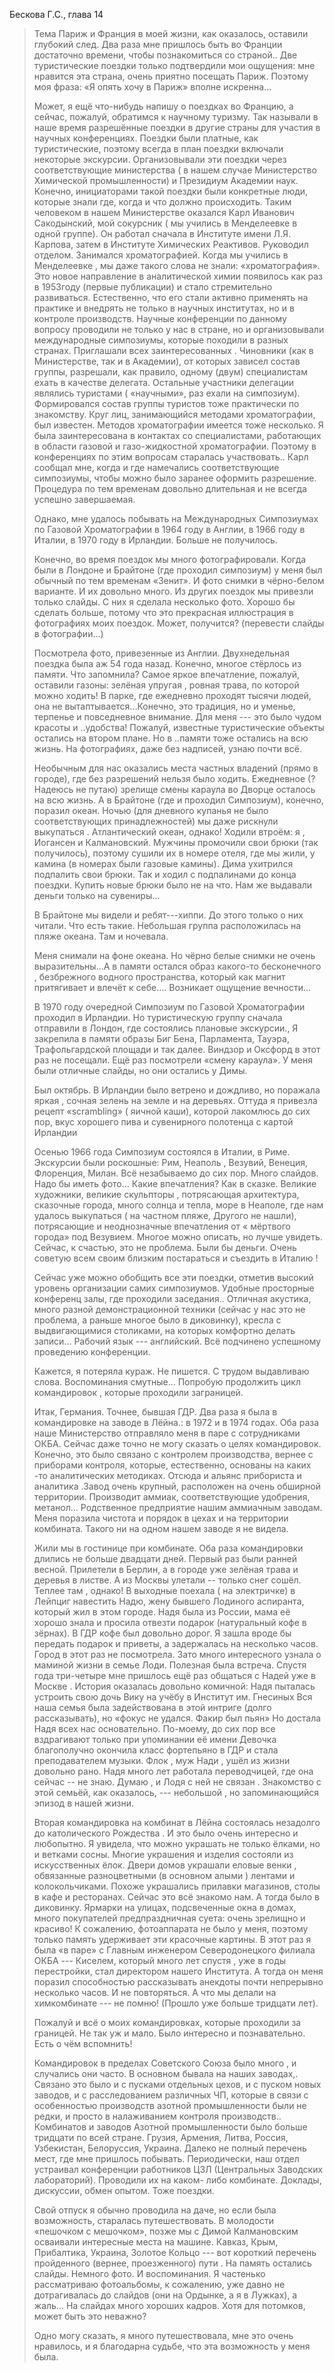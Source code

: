 Бескова Г.С., глава 14

> Тема Париж и Франция в моей жизни, как оказалось, оставили глубокий след. Два раза мне пришлось быть во Франции достаточно времени, чтобы познакомиться со страной.. Две туристические поездки только подтвердили мои ощущения: мне нравится эта страна, очень приятно посещать Париж. Поэтому моя фраза: «Я опять хочу в Париж» вполне искренна...
>
> Может, я ещё что-нибудь напишу о поездках во Францию, а сейчас, пожалуй, обратимся к научному туризму. Так называли в наше время разрешённые поездки в другие страны для участия в научных конференциях. Поездки были платные, как туристические, поэтому всегда в план поездки включали некоторые экскурсии. Организовывали эти поездки через соответствующие министерства ( в нашем случае Министерство Химической промышленности) и Президиум Академии наук. Конечно, инициаторами такой поездки были конкретные люди, которые знали где, когда и что должно происходить. Таким человеком в нашем Министерстве оказался Карл Иванович Сакодынский, мой сокурсник ( мы учились в Менделеевке в одной группе). Он работал сначала в Институте имени Л.Я. Карпова, затем в Институте Химических Реактивов. Руководил отделом. Занимался хроматографией. Когда мы учились в Менделеевке , мы даже такого слова не знали: «хроматография». Это новое направление в аналитической химии появилось как раз в 1953году (первые публикации) и стало стремительно развиваться. Естественно, что его стали активно применять на практике и внедрять не только в научных институтах, но и в контроле производств. Научные конференции по данному вопросу проводили не только у нас в стране, но и организовывали международные симпозиумы, которые походили в разных странах. Приглашали всех заинтересованных . Чиновники (как в Министерстве, так и в Академии), от которых зависел состав группы, разрешали, как правило, одному (двум) специалистам ехать в качестве делегата. Остальные участники делегации являлись туристами ( «научными», раз ехали на симпозиум). Формировался состав группы туристов тоже практически по знакомству. Круг лиц, занимающийся методами хроматографии, был известен. Методов хроматографии имеется тоже несколько. Я была заинтересована в контактах со специалистами, работающих в области газовой и газо-жидкостной хроматографии. Поэтому в конференциях по этим вопросам старалась участвовать.. Карл сообщал мне, когда и где намечались соответствующие симпозиумы, чтобы можно было заранее оформить разрешение. Процедура по тем временам довольно длительная и не всегда успешно завершаемая.
>
> Однако, мне удалось побывать на Международных Симпозиумах по Газовой Хроматографии в 1964 году в Англии, в 1966 году в Италии, в 1970 году в Ирландии. Больше не получилось.
>
> Конечно, во время поездок мы много фотографировали. Когда были в Лондоне и Брайтоне (где проходил симпозиум) у меня был обычный по тем временам «Зенит». И фото снимки в чёрно-белом варианте. И их довольно много. Из других поездок мы привезли только слайды. С них я сделала несколько фото. Хорошо бы сделать больше, потому что это прекрасная иллюстрация в фотографиях моих поездок. Может, получится? (перевести слайды в фотографии...)
>
> Посмотрела фото, привезенные из Англии. Двухнедельная поездка была аж 54 года назад. Конечно, многое стёрлось из памяти. Что запомнила? Самое яркое впечатление, пожалуй, оставили газоны: зелёная упругая , ровная трава, по которой можно ходить! В парке, где ежедневно проходят тысячи людей, она не вытаптывается...Конечно, это традиция, но и уменье, терпенье и повседневное внимание. Для меня \-\-- это было чудом красоты и ..удобства! Пожалуй, известные туристические объекты остались на втором плане. Но в ..памяти тоже остались на всю жизнь. На фотографиях, даже без надписей, узнаю почти всё.
>
> Необычным для нас оказались места частных владений (прямо в городе), где без разрешений нельзя было ходить. Ежедневное (? Надеюсь не путаю) зрелище смены караула во Дворце осталось на всю жизнь. А в Брайтоне (где и проходил Симпозиум), конечно, поразил океан. Ночью (для дневного купанья не было соответствующих принадлежностей) мы даже рискнули выкупаться . Атлантический океан, однако! Ходили втроём: я , Иогансен и Калмановский. Мужчины промочили свои брюки (так получилось), поэтому сушили их в номере отеля, где мы жили, у камина (в номерах были газовые камины). Дима ухитрился подпалить свои брюки. Так и ходил с подпалинами до конца поездки. Купить новые брюки было не на что. Нам же выдавали деньги только на сувениры...
>
> В Брайтоне мы видели и ребят\-\--хиппи. До этого только о них читали. Что есть такие. Небольшая группа расположилась на пляже океана. Там и ночевала.
>
> Меня снимали на фоне океана. Но чёрно белые снимки не очень выразительны...А в памяти остался образ какого-то бесконечного , безбрежного водного пространства, который как магнит притягивает и влечёт к себе.... Возникает ощущение вечности...
>
> В 1970 году очередной Симпозиум по Газовой Хроматографии проходил в Ирландии. Но туристическую группу сначала отправили в Лондон, где состоялись плановые экскурсии., Я закрепила в памяти образы Биг Бена, Парламента, Тауэра, Трафольгардской площади и так далее. Виндзор и Оксфорд в этот раз не посещали. Ещё раз посмотрели «смену караула». У меня были отличные слайды, но они остались у Димы.
>
> Был октябрь. В Ирландии было ветрено и дождливо, но поражала яркая , сочная зелень на земле и на деревьях. Оттуда я привезла рецепт «scrambling» ( яичной каши), которой лакомлюсь до сих пор, вкус хорошего пива и сувенирного полотенца с картой Ирландии
>
> Осенью 1966 года Симпозиум состоялся в Италии, в Риме. Экскурсии были роскошные: Рим, Неаполь , Везувий, Венеция, Флоренция, Милан. Всё незабываемо до сих пор. Много слайдов. Надо бы иметь фото... Какие впечатления? Как в сказке. Великие художники, великие скульпторы , потрясающая архитектура, сказочные города, много солнца и тепла, море в Неаполе, где нам удалось выкупаться ( на частном пляже, Другого не нашли), потрясающие и неоднозначные впечатления от « мёртвого города» под Везувием. Многое можно описать, но лучше увидеть. Сейчас, к счастью, это не проблема. Были бы деньги. Очень советую всем своим близким постараться и съездить в Италию !
>
> Сейчас уже можно обобщить все эти поездки, отметив высокий уровень организации самих симпозиумов. Удобные просторные конференц залы, где проходили заседания.. Отличная акустика, много разной демонстрационной техники (сейчас у нас это не проблема, а раньше многое было в диковинку), кресла с выдвигающимися столиками, на которых комфортно делать записи... Рабочий язык \-\-- английский. Всё подчинено успешному проведению конференции.
>
> Кажется, я потеряла кураж. Не пишется. С трудом выдавливаю слова. Воспоминания смутные... Попробую продолжить цикл командировок , которые проходили заграницей.
>
> Итак, Германия. Точнее, бывшая ГДР. Два раза я была в командировке на заводе в Лёйна.: в 1972 и в 1974 годах. Оба раза наше Министерство отправляло меня в паре с сотрудниками ОКБА. Сейчас даже точно не могу сказать о целях командировок. Конечно, это было связано с контролем производства, вернее с приборами контроля, которые, естественно, основаны на каких -то аналитических методиках. Отсюда и альянс прибориста и аналитика .Завод очень крупный, расположен на очень обширной территории. Производит аммиак, соответствующие удобрения, метанол... Родственное предприятие нашим аммиачным заводам. Меня поразила чистота и порядок в цехах и на территории комбината. Такого ни на одном нашем заводе я не видела.
>
> Жили мы в гостинице при комбинате. Оба раза командировки длились не больше двадцати дней. Первый раз были ранней весной. Прилетели в Берлин, а в городе уже зелёная трава и деревья в листве. А из Москвы улетали \-- только снег сошёл. Теплее там , однако! В выходные поехала ( на электричке) в Лейпциг навестить Надю, жену бывшего Лодиного аспиранта, который жил в этом городе. Надя была из России, мама её хорошо знала и просила отвезти подарок (натуральный кофе в зёрнах). В ГДР кофе был довольно дорог. Я зашла вроде бы передать подарок и приветы, а задержалась на несколько часов. Город в этот раз не посмотрела. Зато много интересного узнала о маминой жизни в семье Лоди. Полезная была встреча. Спустя года три-четыре мне пришлось ещё раз общаться с Надей уже в Москве . История оказалась довольно комичной: Надя пыталась устроить свою дочь Вику на учёбу в Институт им. Гнесиных Вся наша семья была задействована в этой интриге (долго рассказывать), но «фокус не удался. Факир был пьян» Но достала Надя всех нас основательно. По-моему, до сих пор все вздрагивают только при упоминании её имени Девочка благополучно окончила класс фортепьяно в ГДР и стала преподавателем музыки. Флок , муж Нади , ушёл из жизни довольно рано. Надя много лет работала переводчицей, где она сейчас \-- не знаю. Думаю , и Лодя с ней не связан . Знакомство с этой семьёй, как оказалось, \-\-- небольшой , но запоминающийся эпизод в нашей жизни.
>
> Вторая командировка на комбинат в Лёйна состоялась незадолго до католического Рождества . И это было очень интересно и любопытно. Я увидела, что можно украшать не только ёлками, но и ветками сосны. Многие украшения и изделия состояли из искусственных ёлок. Двери домов украшали еловые венки , обвязанные разноцветными (в основном алыми ) лентами и колокольчиками. Похоже украшались прилавки магазинов, столы в кафе и ресторанах. Сейчас это всё знакомо нам. А тогда было в диковинку. Ярмарки на улицах, подсвеченные окна в домах, много покупателей предпраздничная суета: очень зрелищно и красиво! К сожалению, фотоаппарата не было у меня, поэтому только память удерживает эти красочные картины. В этот раз я была «в паре» с Главным инженером Северодонецкого филиала ОКБА \-\-- Киселем, который много лет спустя , уже в годы перестройки, стал директором нашего Института. А тогда он меня поразил способностью рассказывать анекдоты почти непрерывно несколько часов. И не повторяться. А что мы делали на химкомбинате \-\-- не помню! (Прошло уже больше тридцати лет).
>
> Пожалуй и всё о моих командировках, которые проходили за границей. Не так уж и мало. Было интересно и познавательно. Есть о чём вспомнить!
>
> Командировок в пределах Советского Союза было много , и случались они часто. В основном бывала на наших заводах,. Связано это было и с пусками отдельных цехов, и с пуском новых заводов, и с расследованием различных ЧП, которые в связи с особенностью производств азотной промышленности были не редки, и просто в налаживанием контроля производств.. Комбинатов и заводов Азотной промышленности было больше тридцати по всей стране. Грузия, Армения, Литва, Россия, Узбекистан, Белоруссия, Украина. Далеко не полный перечень мест, где мне пришлось побывать. Периодически, наш отдел устраивал конференции работников ЦЗЛ (Центральных Заводских лабораторий). Проводили их на каком- либо комбинате. Доклады, дискуссии, обмен опытом. Тоже поездки.
>
> Свой отпуск я обычно проводила на даче, но если была возможность, старалась путешествовать. В молодости «пешочком с мешочком», позже мы с Димой Калмановским осваивали интересные места на машине. Кавказ, Крым, Прибалтика, Украина, Золотое Кольцо \-\-- вот короткий перечень пройденного (вернее, проезженного) пути . На память остались слайды. Немного фото. И воспоминания. Я частенько рассматриваю фотоальбомы, к сожалению, уже давно не дотрагивалась до слайдов (они на Ордынке, а я в Лужках), а жаль... На слайдах много хороших кадров. Хотя для потомков, может быть это неважно?
>
> Одно могу сказать, я много путешествовала, мне это очень нравилось, и я благодарна судьбе, что эта возможность у меня была.
